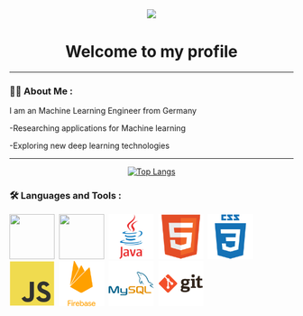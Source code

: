 <div id="header" align="center">
  <img src="https://media.giphy.com/media/v1.Y2lkPTc5MGI3NjExeGZlemE0dGNqZ3dwaW9hdXJ3bWR6eXh4aGQyOXRydnY4bThucGtxZSZlcD12MV9pbnRlcm5hbF9naWZfYnlfaWQmY3Q9Zw/5k5vZwRFZR5aZeniqb/giphy.gif" width="300"/>

# Welcome to my profile
</div>

---
### :woman_technologist: About Me :

I am an Machine Learning Engineer from Germany

  -Researching applications for Machine learning

  -Exploring new deep learning technologies

  
---

<div align="center">
  
[![Top Langs](https://github-readme-stats.vercel.app/api/top-langs/?username=aarda55&layout=compact&theme=vision-friendly-dark)](https://github.com/anuraghazra/github-readme-stats)

</div>

### :hammer_and_wrench: Languages and Tools :
<div>
  <img src="https://cdn.jsdelivr.net/gh/devicons/devicon@latest/icons/tensorflow/tensorflow-original-wordmark.svg" width="80" height="80"/>&nbsp;
  <img src="https://cdn.jsdelivr.net/gh/devicons/devicon@latest/icons/pytorch/pytorch-plain-wordmark.svg" width="80" height="80"/>&nbsp;
    <img src="https://github.com/devicons/devicon/blob/master/icons/java/java-original-wordmark.svg" title="Java" alt="Java" width="80" height="80"/>&nbsp;
    <img src="https://github.com/devicons/devicon/blob/master/icons/html5/html5-original.svg" title="HTML5" alt="HTML" width="80" height="80"/>&nbsp;
  <img src="https://github.com/devicons/devicon/blob/master/icons/css3/css3-plain-wordmark.svg"  title="CSS3" alt="CSS" width="80" height="80"/>&nbsp;
  <img src="https://github.com/devicons/devicon/blob/master/icons/javascript/javascript-original.svg" title="JavaScript" alt="JavaScript" width="80" height="80"/>&nbsp;
  <img src="https://github.com/devicons/devicon/blob/master/icons/firebase/firebase-plain-wordmark.svg" title="Firebase" alt="Firebase" width="80" height="80"/>&nbsp;
  <img src="https://github.com/devicons/devicon/blob/master/icons/mysql/mysql-original-wordmark.svg" title="MySQL"  alt="MySQL" width="80" height="80"/>&nbsp;
  <img src="https://github.com/devicons/devicon/blob/master/icons/git/git-original-wordmark.svg" title="Git" **alt="Git" width="80" height="80"/>
</div>

